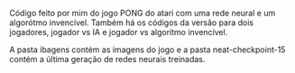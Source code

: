 Código feito por mim do jogo PONG do atari com uma rede neural e um algorótmo invencível. Também há os códigos da versão para dois jogadores, jogador vs IA e jogador vs algorítmo invencível. 

A pasta ibagens contém as imagens do jogo e a pasta neat-checkpoint-15 contém a última geração de redes neurais treinadas. 
